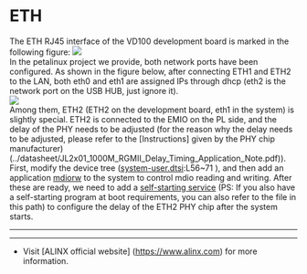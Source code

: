 # ETH
The ETH RJ45 interface of the VD100 development board is marked in the following figure:
![](../images/44.png) \
In the petalinux project we provide, both network ports have been configured. As shown in the figure below, after connecting ETH1 and ETH2 to the LAN, both eth0 and eth1 are assigned IPs through dhcp (eth2 is the network port on the USB HUB, just ignore it). \
![](../images/45.png) \
Among them, ETH2 (ETH2 on the development board, eth1 in the system) is slightly special. ETH2 is connected to the EMIO on the PL side, and the delay of the PHY needs to be adjusted (for the reason why the delay needs to be adjusted, please refer to the [Instructions] given by the PHY chip manufacturer) (../datasheet/JL2x01_1000M_RGMII_Delay_Timing_Application_Note.pdf)). First, modify the device tree ([system-user.dtsi](../../petalinux/project-spec/meta-user/recipes-bsp/device-tree/files/system-user.dtsi):L56~71 ), and then add an application [mdiorw](../../petalinux/project-spec/meta-user/recipes-apps/mdiorw) to the system to control mdio reading and writing. After these are ready, we need to add a [self-starting service](../../petalinux/project-spec/meta-user/recipes-core/base-files) (PS: If you also have a self-starting program at boot requirements, you can also refer to the file in this path) to configure the delay of the ETH2 PHY chip after the system starts.

---
---
- Visit [ALINX official website] (https://www.alinx.com) for more information.